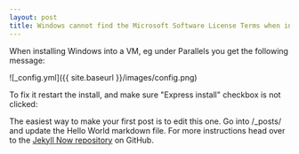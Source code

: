 ```yaml
---
layout: post
title: Windows cannot find the Microsoft Software License Terms when installing in VM
---
```


When installing Windows into a VM, eg under Parallels you get the following message:

![_config.yml]({{ site.baseurl }}/images/config.png)

To fix it restart the install, and make sure "Express install" checkbox is not clicked:



The easiest way to make your first post is to edit this one. Go into /_posts/ and update the Hello World markdown file. For more instructions head over to the [Jekyll Now repository](https://github.com/barryclark/jekyll-now) on GitHub.
